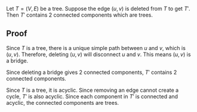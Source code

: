 Let $T = (V, E)$ be a tree. Suppose the edge $(u, v)$ is deleted from $T$ to get $T'$.
Then $T'$ contains 2 connected components which are trees.

## Proof

Since $T$ is a tree, there is a unique simple path between $u$ and $v$, which is $(u, v)$.
Therefore, deleting $(u, v)$ will disconnect $u$ and $v$.
This means $(u, v)$ is a bridge.

Since deleting a bridge gives 2 connected components,
$T'$ contains 2 connected components.

Since $T$ is a tree, it is acyclic.
Since removing an edge cannot create a cycle, $T'$ is also acyclic.
Since each component in $T'$ is connected and acyclic,
the connected components are trees.
